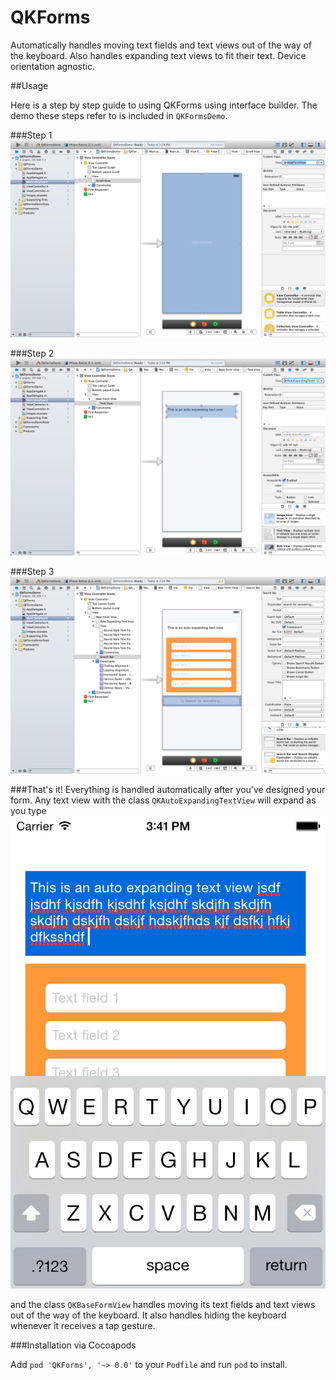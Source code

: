 QKForms
=======

Automatically handles moving text fields and text views out of the way of the keyboard. Also handles expanding text views to fit their text. Device orientation agnostic.

##Usage

Here is a step by step guide to using QKForms using interface builder. The demo these steps refer to is included in `QKFormsDemo`.

###Step 1
![](https://raw.githubusercontent.com/QuantumKing/QKForms/master/QKFormsDemo/screenshots/step1.png)

###Step 2
![](https://raw.githubusercontent.com/QuantumKing/QKForms/master/QKFormsDemo/screenshots/step2.png)

###Step 3
![](https://raw.githubusercontent.com/QuantumKing/QKForms/master/QKFormsDemo/screenshots/step4.png)

###That's it!
Everything is handled automatically after you've designed your form. Any text view with the class `QKAutoExpandingTextView` will expand as you type
![](https://raw.githubusercontent.com/QuantumKing/QKForms/master/QKFormsDemo/screenshots/textview.png)

and the class `QKBaseFormView` handles moving its text fields and text views out of the way of the keyboard. It also handles hiding the keyboard whenever it receives a tap gesture.

###Installation via Cocoapods

Add `pod 'QKForms', '~> 0.0'` to your `Podfile` and run `pod` to install.

